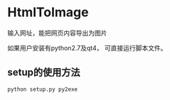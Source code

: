 HtmlToImage
===========

输入网址，能把网页内容导出为图片


如果用户安装有python2.7及qt4， 可直接运行脚本文件。

setup的使用方法
--------
    python setup.py py2exe
